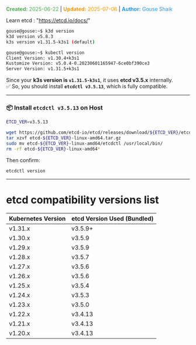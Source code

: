 <span style="color:#4caf50;"><b>Created:</b> 2025-06-22</span> | <span style="color:#ff9800;"><b>Updated:</b> 2025-07-06</span> | <span style="color:#2196f3;"><b>Author:</b> Gouse Shaik</span>

Learn etcd : "https://etcd.io/docs/"
```bash
gouse@gouse:~$ k3d version
k3d version v5.8.3
k3s version v1.31.5-k3s1 (default)

gouse@gouse:~$ kubectl version
Client Version: v1.30.4+k3s1
Kustomize Version: v5.0.4-0.20230601165947-6ce0bf390ce3
Server Version: v1.31.5+k3s1
```

Since your **k3s version is `v1.31.5-k3s1`**, it uses **etcd v3.5.x** internally.  
✅ So, you should install **`etcdctl v3.5.13`**, which is fully compatible.

---

### 📦 Install `etcdctl v3.5.13` on Host

```bash
ETCD_VER=v3.5.13

wget https://github.com/etcd-io/etcd/releases/download/${ETCD_VER}/etcd-${ETCD_VER}-linux-amd64.tar.gz
tar xzvf etcd-${ETCD_VER}-linux-amd64.tar.gz
sudo mv etcd-${ETCD_VER}-linux-amd64/etcdctl /usr/local/bin/
rm -rf etcd-${ETCD_VER}-linux-amd64*
```

Then confirm:

```bash
etcdctl version
```

---
# etcd compatibility versions list

|Kubernetes Version|etcd Version Used (Bundled)|
|---|---|
|v1.31.x|v3.5.9+|
|v1.30.x|v3.5.9|
|v1.29.x|v3.5.9|
|v1.28.x|v3.5.7|
|v1.27.x|v3.5.6|
|v1.26.x|v3.5.6|
|v1.25.x|v3.5.4|
|v1.24.x|v3.5.3|
|v1.23.x|v3.5.0|
|v1.22.x|v3.4.13|
|v1.21.x|v3.4.13|
|v1.20.x|v3.4.13|
